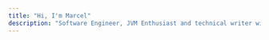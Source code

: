 ```yaml
---
title: "Hi, I'm Marcel"
description: "Software Engineer, JVM Enthusiast and technical writer with a focus on architecture, backend, automation, DevOps, monitoring, performance and security."
---
```

